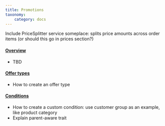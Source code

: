 ```yaml
---
title: Promotions
taxonomy:
    category: docs
---
```


Include PriceSplitter service someplace: splits price amounts across order items (or should this go in prices section?)

#### [Overview](01.overview)
- TBD

#### [Offer types](02.offer-types)
- How to create an offer type

#### [Conditions](03.conditions)
- How to create a custom condition: use customer group as an example, like product category
- Explain parent-aware trait

